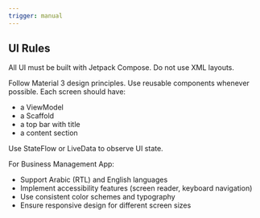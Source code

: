 ```yaml
---
trigger: manual
---
```


## UI Rules
All UI must be built with Jetpack Compose. Do not use XML layouts.

Follow Material 3 design principles.
Use reusable components whenever possible.
Each screen should have:
- a ViewModel
- a Scaffold
- a top bar with title
- a content section

Use StateFlow or LiveData to observe UI state.

For Business Management App:
- Support Arabic (RTL) and English languages
- Implement accessibility features (screen reader, keyboard navigation)
- Use consistent color schemes and typography
- Ensure responsive design for different screen sizes